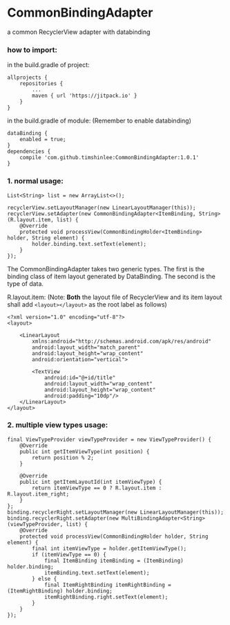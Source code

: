 # CommonBindingAdapter
a common RecyclerView adapter with databinding

### how to import:

in the build.gradle of project:
```
allprojects {
    repositories {
        ...
        maven { url 'https://jitpack.io' }
    }
}
```

in the build.gradle of module: (Remember to enable databinding)
```
dataBinding {
    enabled = true;
}
dependencies {
    compile 'com.github.timshinlee:CommonBindingAdapter:1.0.1'
}
```


### 1. normal usage:

```
List<String> list = new ArrayList<>();

recyclerView.setLayoutManager(new LinearLayoutManager(this));
recyclerView.setAdapter(new CommonBindingAdapter<ItemBinding, String>(R.layout.item, list) {
    @Override
    protected void processView(CommonBindingHolder<ItemBinding> holder, String element) {
        holder.binding.text.setText(element);
    }
});
```
The CommonBindingAdapter takes two generic types. The first is the binding class of item layout generated by DataBinding. The second is the type of data.

R.layout.item:
(Note: <b>Both</b> the layout file of RecyclerView and its item layout shall add `<layout></layout>` as the root label as follows)
```
<?xml version="1.0" encoding="utf-8"?>
<layout>

    <LinearLayout
        xmlns:android="http://schemas.android.com/apk/res/android"
        android:layout_width="match_parent"
        android:layout_height="wrap_content"
        android:orientation="vertical">

        <TextView
            android:id="@+id/title"
            android:layout_width="wrap_content"
            android:layout_height="wrap_content"
            android:padding="10dp"/>
    </LinearLayout>
</layout>

```

### 2. multiple view types usage:
```
final ViewTypeProvider viewTypeProvider = new ViewTypeProvider() {
    @Override
    public int getItemViewType(int position) {
        return position % 2;
    }

    @Override
    public int getItemLayoutId(int itemViewType) {
        return itemViewType == 0 ? R.layout.item : R.layout.item_right;
    }
};
binding.recyclerRight.setLayoutManager(new LinearLayoutManager(this));
binding.recyclerRight.setAdapter(new MultiBindingAdapter<String>(viewTypeProvider, list) {
    @Override
    protected void processView(CommonBindingHolder holder, String element) {
        final int itemViewType = holder.getItemViewType();
        if (itemViewType == 0) {
            final ItemBinding itemBinding = (ItemBinding) holder.binding;
            itemBinding.text.setText(element);
        } else {
            final ItemRightBinding itemRightBinding = (ItemRightBinding) holder.binding;
            itemRightBinding.right.setText(element);
        }
    }
});
```
